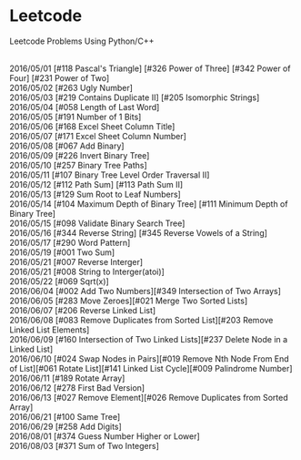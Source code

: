 # Leetcode
Leetcode Problems Using Python/C++<br/><br/>

2016/05/01 [#118 Pascal's Triangle] [#326 Power of Three] [#342 Power of Four] [#231 Power of Two] <br/>
2016/05/02 [#263 Ugly Number] <br/>
2016/05/03 [#219 Contains Duplicate II] [#205 Isomorphic Strings]<br/>
2016/05/04 [#058 Length of Last Word]<br/>
2016/05/05 [#191 Number of 1 Bits]<br/>
2016/05/06 [#168 Excel Sheet Column Title]<br/>
2016/05/07 [#171 Excel Sheet Column Number]<br/>
2016/05/08 [#067 Add Binary]<br/>
2016/05/09 [#226 Invert Binary Tree]<br/>
2016/05/10 [#257 Binary Tree Paths]<br/>
2016/05/11 [#107 Binary Tree Level Order Traversal II]<br/>
2016/05/12 [#112 Path Sum] [#113 Path Sum II]<br/>
2016/05/13 [#129 Sum Root to Leaf Numbers]<br/>
2016/05/14 [#104 Maximum Depth of Binary Tree] [#111 Minimum Depth of Binary Tree]<br/>
2016/05/15 [#098 Validate Binary Search Tree]<br/>
2016/05/16 [#344 Reverse String] [#345 Reverse Vowels of a String]<br/>
2016/05/17 [#290 Word Pattern]<br/>
2016/05/19 [#001 Two Sum]<br/>
2016/05/21 [#007 Reverse Interger]<br/>
2016/05/21 [#008 String to Interger(atoi)]<br/>
2016/05/22 [#069 Sqrt(x)]<br/>
2016/06/04 [#002 Add Two Numbers][#349 Intersection of Two Arrays]<br/>
2016/06/05 [#283 Move Zeroes][#021 Merge Two Sorted Lists]<br/>
2016/06/07 [#206 Reverse Linked List]<br/>
2016/06/08 [#083 Remove Duplicates from Sorted List][#203 Remove Linked List Elements]<br/>
2016/06/09 [#160 Intersection of Two Linked Lists][#237 Delete Node in a Linked List]<br/>
2016/06/10 [#024 Swap Nodes in Pairs][#019 Remove Nth Node From End of List][#061 Rotate List][#141 Linked List Cycle][#009 Palindrome Number]<br/>
2016/06/11 [#189 Rotate Array]<br/>
2016/06/12 [#278 First Bad Version]<br/>
2016/06/13 [#027 Remove Element][#026 Remove Duplicates from Sorted Array]<br/>
2016/06/21 [#100 Same Tree]<br/>
2016/06/29 [#258 Add Digits]<br/>
2016/08/01 [#374 Guess Number Higher or Lower]<br/>
2016/08/03 [#371 Sum of Two Integers]</br>
